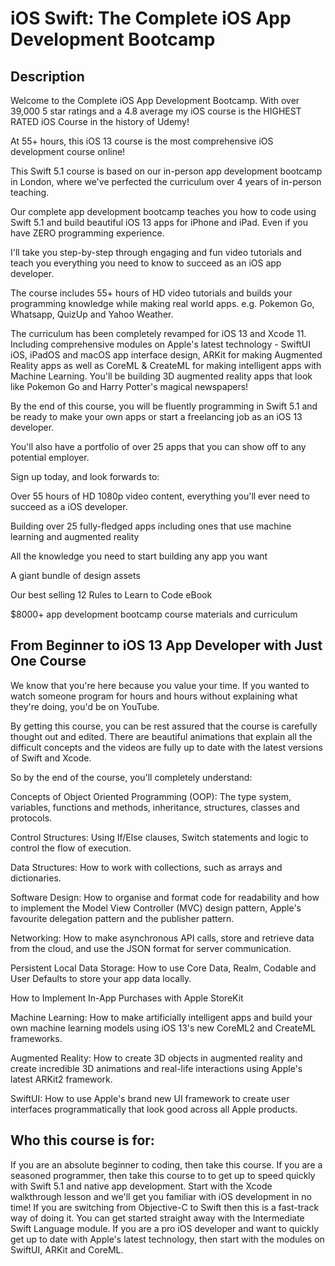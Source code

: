 # iOS Swift: The Complete iOS App Development Bootcamp

## Description
Welcome to the Complete iOS App Development Bootcamp. With over 39,000 5 star ratings and a 4.8 average my iOS course is the HIGHEST RATED iOS Course in the history of Udemy!

At 55+ hours, this iOS 13 course is the most comprehensive iOS development course online!

This Swift 5.1 course is based on our in-person app development bootcamp in London, where we've perfected the curriculum over 4 years of in-person teaching.

Our complete app development bootcamp teaches you how to code using Swift 5.1 and build beautiful iOS 13 apps for iPhone and iPad. Even if you have ZERO programming experience.

I'll take you step-by-step through engaging and fun video tutorials and teach you everything you need to know to succeed as an iOS app developer.

The course includes 55+ hours of HD video tutorials and builds your programming knowledge while making real world apps. e.g. Pokemon Go, Whatsapp, QuizUp and Yahoo Weather.

The curriculum has been completely revamped for iOS 13 and Xcode 11. Including comprehensive modules on Apple's latest technology - SwiftUI iOS, iPadOS and macOS app interface design, ARKit for making Augmented Reality apps as well as CoreML & CreateML for making intelligent apps with Machine Learning. You'll be building 3D augmented reality apps that look like Pokemon Go and Harry Potter's magical newspapers!

By the end of this course, you will be fluently programming in Swift 5.1 and be ready to make your own apps or start a freelancing job as an iOS 13 developer.

You'll also have a portfolio of over 25 apps that you can show off to any potential employer.

Sign up today, and look forwards to:

Over 55 hours of HD 1080p video content, everything you'll ever need to succeed as a iOS developer.

Building over 25 fully-fledged apps including ones that use machine learning and augmented reality

All the knowledge you need to start building any app you want

A giant bundle of design assets

Our best selling 12 Rules to Learn to Code eBook

$8000+ app development bootcamp course materials and curriculum

## From Beginner to iOS 13 App Developer with Just One Course

We know that you're here because you value your time. If you wanted to watch someone program for hours and hours without explaining what they're doing, you'd be on YouTube.

By getting this course, you can be rest assured that the course is carefully thought out and edited. There are beautiful animations that explain all the difficult concepts and the videos are fully up to date with the latest versions of Swift and Xcode.

So by the end of the course, you'll completely understand:

Concepts of Object Oriented Programming (OOP): The type system, variables, functions and methods, inheritance, structures, classes and protocols.

Control Structures: Using If/­Else clauses, Switch statements and logic to control the flow of execution.

Data Structures: How to work with collections, such as arrays and dictionaries.

Software Design: How to organise and format code for readability and how to implement the Model ­View­ Controller (MVC) design pattern, Apple's favourite delegation pattern and the publisher pattern.

Networking: How to make asynchronous API calls, store and retrieve data from the cloud, and use the JSON format for server communication.

Persistent Local Data Storage: How to use Core Data, Realm, Codable and User Defaults to store your app data locally.

How to Implement In-App Purchases with Apple StoreKit

Machine Learning: How to make artificially intelligent apps and build your own machine learning models using iOS 13's new CoreML2 and CreateML frameworks.

Augmented Reality: How to create 3D objects in augmented reality and create incredible 3D animations and real-life interactions using Apple's latest ARKit2 framework.

SwiftUI: How to use Apple's brand new UI framework to create user interfaces programmatically that look good across all Apple products.

## Who this course is for:
If you are an absolute beginner to coding, then take this course.
If you are a seasoned programmer, then take this course to to get up to speed quickly with Swift 5.1 and native app development. Start with the Xcode walkthrough lesson and we'll get you familiar with iOS development in no time!
If you are switching from Objective-C to Swift then this is a fast-track way of doing it. You can get started straight away with the Intermediate Swift Language module.
If you are a pro iOS developer and want to quickly get up to date with Apple's latest technology, then start with the modules on SwiftUI, ARKit and CoreML.

